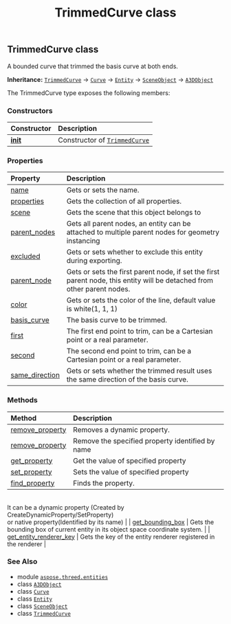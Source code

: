 ﻿---
title: TrimmedCurve class
second_title: Aspose.3D for Python via .NET API References
description: 
type: docs
weight: 390
url: /python-net/aspose.threed.entities/trimmedcurve/
is_root: false
---

## TrimmedCurve class

A bounded curve that trimmed the basis curve at both ends.



**Inheritance:** [`TrimmedCurve`](/3d/python-net/aspose.threed.entities/trimmedcurve) → 
[`Curve`](/3d/python-net/aspose.threed.entities/curve) → 
[`Entity`](/3d/python-net/aspose.threed/entity) → 
[`SceneObject`](/3d/python-net/aspose.threed/sceneobject) → 
[`A3DObject`](/3d/python-net/aspose.threed/a3dobject)



The TrimmedCurve type exposes the following members:

### Constructors
| Constructor | Description |
| :- | :- |
| [__init__](/3d/python-net/aspose.threed.entities/trimmedcurve/__init__/#) | Constructor of [`TrimmedCurve`](/3d/python-net/aspose.threed.entities/trimmedcurve) |


### Properties
| Property | Description |
| :- | :- |
| [name](/3d/python-net/aspose.threed.entities/trimmedcurve/name) | Gets or sets the name. |
| [properties](/3d/python-net/aspose.threed.entities/trimmedcurve/properties) | Gets the collection of all properties. |
| [scene](/3d/python-net/aspose.threed.entities/trimmedcurve/scene) | Gets the scene that this object belongs to |
| [parent_nodes](/3d/python-net/aspose.threed.entities/trimmedcurve/parent_nodes) | Gets all parent nodes, an entity can be attached to multiple parent nodes for geometry instancing |
| [excluded](/3d/python-net/aspose.threed.entities/trimmedcurve/excluded) | Gets or sets whether to exclude this entity during exporting. |
| [parent_node](/3d/python-net/aspose.threed.entities/trimmedcurve/parent_node) | Gets or sets the first parent node, if set the first parent node, this entity will be detached from other parent nodes. |
| [color](/3d/python-net/aspose.threed.entities/trimmedcurve/color) | Gets or sets the color of the line, default value is white(1, 1, 1) |
| [basis_curve](/3d/python-net/aspose.threed.entities/trimmedcurve/basis_curve) | The basis curve to be trimmed. |
| [first](/3d/python-net/aspose.threed.entities/trimmedcurve/first) | The first end point to trim, can be a Cartesian point or a real parameter. |
| [second](/3d/python-net/aspose.threed.entities/trimmedcurve/second) | The second end point to trim, can be a Cartesian point or a real parameter. |
| [same_direction](/3d/python-net/aspose.threed.entities/trimmedcurve/same_direction) | Gets or sets whether the trimmed result uses the same direction of the basis curve. |


### Methods
| Method | Description |
| :- | :- |
| [remove_property](/3d/python-net/aspose.threed.entities/trimmedcurve/remove_property/#aspose.threed.Property) | Removes a dynamic property. |
| [remove_property](/3d/python-net/aspose.threed.entities/trimmedcurve/remove_property/#str) | Remove the specified property identified by name |
| [get_property](/3d/python-net/aspose.threed.entities/trimmedcurve/get_property/#str) | Get the value of specified property |
| [set_property](/3d/python-net/aspose.threed.entities/trimmedcurve/set_property/#str-any) | Sets the value of specified property |
| [find_property](/3d/python-net/aspose.threed.entities/trimmedcurve/find_property/#str) | Finds the property.<br/>It can be a dynamic property (Created by CreateDynamicProperty/SetProperty) <br/>or native property(Identified by its name) |
| [get_bounding_box](/3d/python-net/aspose.threed.entities/trimmedcurve/get_bounding_box/#) | Gets the bounding box of current entity in its object space coordinate system. |
| [get_entity_renderer_key](/3d/python-net/aspose.threed.entities/trimmedcurve/get_entity_renderer_key/#) | Gets the key of the entity renderer registered in the renderer |



### See Also
* module [`aspose.threed.entities`](..)
* class [`A3DObject`](/3d/python-net/aspose.threed/a3dobject)
* class [`Curve`](/3d/python-net/aspose.threed.entities/curve)
* class [`Entity`](/3d/python-net/aspose.threed/entity)
* class [`SceneObject`](/3d/python-net/aspose.threed/sceneobject)
* class [`TrimmedCurve`](/3d/python-net/aspose.threed.entities/trimmedcurve)
